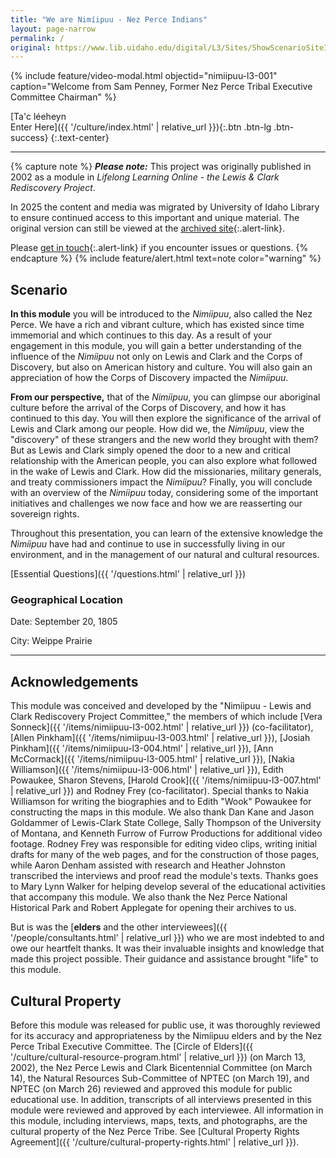 ```yaml
---
title: "We are Nimíipuu - Nez Perce Indians"
layout: page-narrow
permalink: /
original: https://www.lib.uidaho.edu/digital/L3/Sites/ShowScenarioSiteID34.html
---
```


{% include feature/video-modal.html objectid="nimiipuu-l3-001" caption="Welcome from Sam Penney, Former Nez Perce Tribal Executive Committee Chairman" %}

[Ta'c léeheyn <br>Enter Here]({{ '/culture/index.html' | relative_url }}){:.btn .btn-lg .btn-success}
{:.text-center}

------

{% capture note %}
**_Please note:_** This project was originally published in 2002 as a module in *Lifelong Learning Online - the Lewis & Clark Rediscovery Project*. 

In 2025 the content and media was migrated by University of Idaho Library to ensure continued access to this important and unique material. 
The original version can still be viewed at the [archived site](https://www.lib.uidaho.edu/digital/L3/Sites/ShowOneSiteSiteID34.html){:.alert-link}.

Please [get in touch](https://uidaho.co1.qualtrics.com/jfe/form/SV_b8yflHg0wwXzmDk?source_link=https://cdil.lib.uidaho.edu/nimiipuu-l3/){:.alert-link} if you encounter issues or questions.
{% endcapture %}
{% include feature/alert.html text=note color="warning" %}

## Scenario

**In this module** you will be introduced to the _Nimíipuu_, also called the Nez Perce. We have a rich and vibrant culture, which has existed since time immemorial and which continues to this day. As a result of your engagement in this module, you will gain a better understanding of the influence of the _Nimíipuu_ not only on Lewis and Clark and the Corps of Discovery, but also on American history and culture. You will also gain an appreciation of how the Corps of Discovery impacted the _Nimíipuu_.

**From our perspective,** that of the _Nimíipuu_, you can glimpse our aboriginal culture before the arrival of the Corps of Discovery, and how it has continued to this day. You will then explore the significance of the arrival of Lewis and Clark among our people. How did we, the _Nimíipuu_, view the "discovery" of these strangers and the new world they brought with them? But as Lewis and Clark simply opened the door to a new and critical relationship with the American people, you can also explore what followed in the wake of Lewis and Clark. How did the missionaries, military generals, and treaty commissioners impact the _Nimíipuu_? Finally, you will conclude with an overview of the _Nimíipuu_ today, considering some of the important initiatives and challenges we now face and how we are reasserting our sovereign rights.

Throughout this presentation, you can learn of the extensive knowledge the _Nimíipuu_ have had and continue to use in successfully living in our environment, and in the management of our natural and cultural resources.

[Essential Questions]({{ '/questions.html' | relative_url }})

### Geographical Location

Date: September 20, 1805

City: Weippe Prairie

------

## Acknowledgements 

This module was conceived and developed by the "Nimíipuu - Lewis and Clark Rediscovery Project Committee," the members of which include [Vera Sonneck]({{ '/items/nimiipuu-l3-002.html' | relative_url }}) (co-facilitator), [Allen Pinkham]({{ '/items/nimiipuu-l3-003.html' | relative_url }}), [Josiah Pinkham]({{ '/items/nimiipuu-l3-004.html' | relative_url }}), [Ann McCormack]({{ '/items/nimiipuu-l3-005.html' | relative_url }}), [Nakia Williamson]({{ '/items/nimiipuu-l3-006.html' | relative_url }}), Edith Powaukee, Sharon Stevens, [Harold Crook]({{ '/items/nimiipuu-l3-007.html' | relative_url }}) and Rodney Frey (co-facilitator). Special thanks to Nakia Williamson for writing the biographies and to Edith "Wook" Powaukee for constructing the maps in this module. We also thank Dan Kane and Jason Goldammer of Lewis-Clark State College, Sally Thompson of the University of Montana, and Kenneth Furrow of Furrow Productions for additional video footage. Rodney Frey was responsible for editing video clips, writing initial drafts for many of the web pages, and for the construction of those pages, while Aaron Denham assisted with research and Heather Johnston transcribed the interviews and proof read the module's texts. Thanks goes to Mary Lynn Walker for helping develop several of the educational activities that accompany this module. We also thank the Nez Perce National Historical Park and Robert Applegate for opening their archives to us.

But is was the [**elders** and the other interviewees]({{ '/people/consultants.html' | relative_url }}) who we are most indebted to and owe our heartfelt thanks. It was their invaluable insights and knowledge that made this project possible. Their guidance and assistance brought "life" to this module.

## Cultural Property 

Before this module was released for public use, it was thoroughly reviewed for its accuracy and appropriateness by the Nimíipuu elders and by the Nez Perce Tribal Executive Committee. The [Circle of Elders]({{ '/culture/cultural-resource-program.html' | relative_url }}) (on March 13, 2002), the Nez Perce Lewis and Clark Bicentennial Committee (on March 14), the Natural Resources Sub-Committee of NPTEC (on March 19), and NPTEC (on March 26) reviewed and approved this module for public educational use. In addition, transcripts of all interviews presented in this module were reviewed and approved by each interviewee. All information in this module, including interviews, maps, texts, and photographs, are the cultural property of the Nez Perce Tribe. See [Cultural Property Rights Agreement]({{ '/culture/cultural-property-rights.html' | relative_url }}).
